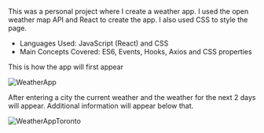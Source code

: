This was a personal project where I create a weather app. I used the open weather map API and React to create the app. 
I also used CSS to style the page.

- Languages Used: JavaScript (React) and CSS
- Main Concepts Covered: ES6, Events, Hooks, Axios and CSS properties

This is how the app will first appear

![WeatherApp](https://user-images.githubusercontent.com/112906660/211700357-1d9c0b9e-143b-42a6-9772-e91b608938e2.png)

After entering a city the current weather and the weather for the next 2 days will appear. Additional information
will appear below that.

![WeatherAppToronto](https://user-images.githubusercontent.com/112906660/211700801-feffd40c-d9fa-4655-8d01-eb85709b2b5a.png)
